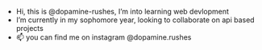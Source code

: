 -  Hi, this is  @dopamine-rushes, I’m into learning web devlopment 
- I’m currently in my sophomore year, looking to collaborate on api based projects
- 📫 you can find me on instagram @dopamine.rushes
<!---
dopamine-rushes/dopamine-rushes is a ✨ special ✨ repository because its `README.md` (this file) appears on your GitHub profile.
You can click the Preview link to take a look at your changes.
--->
